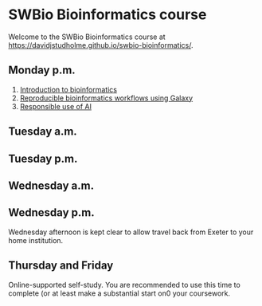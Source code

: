 # SWBio Bioinformatics course
Welcome to the SWBio Bioinformatics course at https://davidjstudholme.github.io/swbio-bioinformatics/.

## Monday p.m.

1. [Introduction to bioinformatics](introduction-to-bioinformatics.md)
1. [Reproducible bioinformatics workflows using Galaxy](introduction-to-galaxy.md)
1. [Responsible use of AI](responsible-use-of-ai.md)

## Tuesday a.m.


## Tuesday p.m.


## Wednesday a.m.

## Wednesday p.m.

Wednesday afternoon is kept clear to allow travel back from Exeter to your home institution.

## Thursday and Friday

Online-supported self-study. You are recommended to use this time to complete (or at least make a substantial start on0 your coursework.
